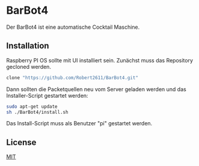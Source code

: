 # BarBot4
Der BarBot4 ist eine automatische Cocktail Maschine.

## Installation

Raspberry PI OS sollte mit UI installiert sein.
Zunächst muss das Repository gecloned werden.
```bash
clone "https://github.com/Robert2611/BarBot4.git"
```
Dann sollten die Packetquellen neu vom Server geladen werden und das Installer-Script gestartet werden:
```bash
sudo apt-get update
sh ./BarBot4/install.sh
```
Das Install-Script muss als Benutzer "pi" gestartet werden.

## License
[MIT](https://choosealicense.com/licenses/mit/)
